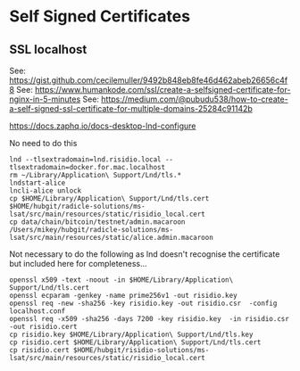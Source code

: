 # Self Signed Certificates

## SSL localhost

See: https://gist.github.com/cecilemuller/9492b848eb8fe46d462abeb26656c4f8
See: https://www.humankode.com/ssl/create-a-selfsigned-certificate-for-nginx-in-5-minutes
See: https://medium.com/@pubudu538/how-to-create-a-self-signed-ssl-certificate-for-multiple-domains-25284c91142b

https://docs.zaphq.io/docs-desktop-lnd-configure

No need to do this

```
lnd --tlsextradomain=lnd.risidio.local --tlsextradomain=docker.for.mac.localhost
rm ~/Library/Application\ Support/Lnd/tls.*
lndstart-alice
lncli-alice unlock
cp $HOME/Library/Application\ Support/Lnd/tls.cert $HOME/hubgit/radicle-solutions/ms-lsat/src/main/resources/static/risidio_local.cert
cp data/chain/bitcoin/testnet/admin.macaroon /Users/mikey/hubgit/radicle-solutions/ms-lsat/src/main/resources/static/alice.admin.macaroon
```

Not necessary to do the following as lnd doesn't recognise the certificate but included here for completeness...

```
openssl x509 -text -noout -in $HOME/Library/Application\ Support/Lnd/tls.cert
openssl ecparam -genkey -name prime256v1 -out risidio.key
openssl req -new -sha256 -key risidio.key -out risidio.csr  -config localhost.conf
openssl req -x509 -sha256 -days 7200 -key risidio.key  -in risidio.csr  -out risidio.cert
cp risidio.key $HOME/Library/Application\ Support/Lnd/tls.key
cp risidio.cert $HOME/Library/Application\ Support/Lnd/tls.cert
cp risidio.cert $HOME/hubgit/risidio-solutions/ms-lsat/src/main/resources/static/risidio_local.cert
```

